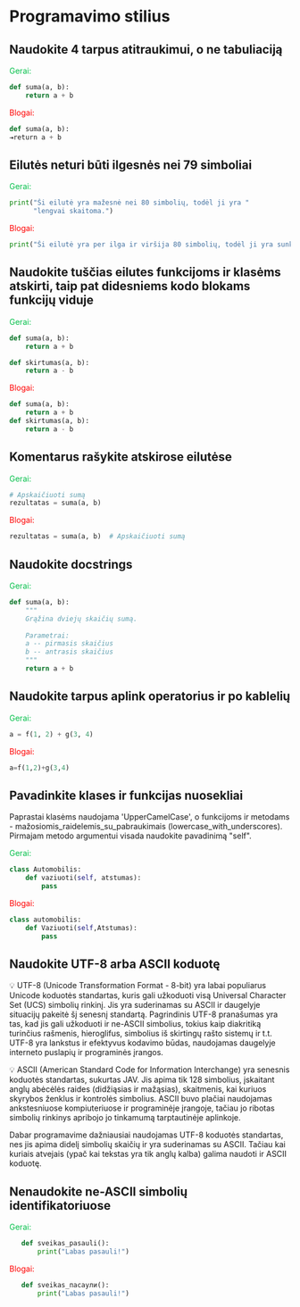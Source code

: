 # Programavimo stilius

## Naudokite 4 tarpus atitraukimui, o ne tabuliaciją

<p style="color: #03C04A;">Gerai:</p>

```Python
def suma(a, b):
    return a + b
```

<p style="color: red;">Blogai:</p>

```Python
def suma(a, b):
⇥return a + b
```

## Eilutės neturi būti ilgesnės nei 79 simboliai

<p style="color: #03C04A;">Gerai:</p>

```Python
print("Ši eilutė yra mažesnė nei 80 simbolių, todėl ji yra "
      "lengvai skaitoma.")
```

<p style="color: red;">Blogai:</p>

```Python
print("Ši eilutė yra per ilga ir viršija 80 simbolių, todėl ji yra sunkiau skaitoma ir gali sukelti problemų su mažesniais ekranais.")
```

## Naudokite tuščias eilutes funkcijoms ir klasėms atskirti, taip pat didesniems kodo blokams funkcijų viduje

<p style="color: #03C04A;">Gerai:</p>

```Python
def suma(a, b):
    return a + b

def skirtumas(a, b):
    return a - b
```

<p style="color: red;">Blogai:</p>

```Python
def suma(a, b):
    return a + b
def skirtumas(a, b):
    return a - b
```

## Komentarus rašykite atskirose eilutėse

<p style="color: #03C04A;">Gerai:</p>

```Python
# Apskaičiuoti sumą
rezultatas = suma(a, b)
```

<p style="color: red;">Blogai:</p>

```Python
rezultatas = suma(a, b)  # Apskaičiuoti sumą
```

## Naudokite docstrings

<p style="color: #03C04A;">Gerai:</p>

```Python
def suma(a, b):
    """
    Grąžina dviejų skaičių sumą.
    
    Parametrai:
    a -- pirmasis skaičius
    b -- antrasis skaičius
    """
    return a + b
```

## Naudokite tarpus aplink operatorius ir po kablelių

<p style="color: #03C04A;">Gerai:</p>

```Python
a = f(1, 2) + g(3, 4)
```

<p style="color: red;">Blogai:</p>

```Python
a=f(1,2)+g(3,4)
```

## Pavadinkite klases ir funkcijas nuosekliai

Paprastai klasėms naudojama 'UpperCamelCase', o funkcijoms ir metodams - mažosiomis_raidelemis_su_pabraukimais (lowercase_with_underscores). Pirmajam metodo argumentui visada naudokite pavadinimą "self".

<p style="color: #03C04A;">Gerai:</p>

```Python
class Automobilis:
    def vaziuoti(self, atstumas):
        pass
```

<p style="color: red;">Blogai:</p>

```Python
class automobilis:
    def Vaziuoti(self,Atstumas):
        pass
```

## Naudokite UTF-8 arba ASCII koduotę

💡 UTF-8 (Unicode Transformation Format - 8-bit) yra labai populiarus Unicode koduotės standartas, kuris gali užkoduoti visą Universal Character Set (UCS) simbolių rinkinį. Jis yra suderinamas su ASCII ir daugelyje situacijų pakeitė šį senesnį standartą. Pagrindinis UTF-8 pranašumas yra tas, kad jis gali užkoduoti ir ne-ASCII simbolius, tokius kaip diakritiką turinčius rašmenis, hieroglifus, simbolius iš skirtingų rašto sistemų ir t.t. UTF-8 yra lankstus ir efektyvus kodavimo būdas, naudojamas daugelyje interneto puslapių ir programinės įrangos.

💡 ASCII (American Standard Code for Information Interchange) yra senesnis koduotės standartas, sukurtas JAV. Jis apima tik 128 simbolius, įskaitant anglų abėcėlės raides (didžiąsias ir mažąsias), skaitmenis, kai kuriuos skyrybos ženklus ir kontrolės simbolius. ASCII buvo plačiai naudojamas ankstesniuose kompiuteriuose ir programinėje įrangoje, tačiau jo ribotas simbolių rinkinys apribojo jo tinkamumą tarptautinėje aplinkoje.

Dabar programavime dažniausiai naudojamas UTF-8 koduotės standartas, nes jis apima didelį simbolių skaičių ir yra suderinamas su ASCII. Tačiau kai kuriais atvejais (ypač kai tekstas yra tik anglų kalba) galima naudoti ir ASCII koduotę.

## Nenaudokite ne-ASCII simbolių identifikatoriuose

<p style="color: #03C04A;">Gerai:</p>

```Python
   def sveikas_pasauli():
       print("Labas pasauli!")
```

<p style="color: red;">Blogai:</p>

```Python
   def sveikas_пасаули():
       print("Labas pasauli!")
```
